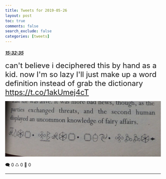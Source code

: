 ```yaml
---
title: Tweets for 2019-05-26
layout: post
toc: true
comments: false
search_exclude: false
categories: [tweets]
---
```



#### <a href = "https://twitter.com/deepfates/status/1132761473929736194">*15:32:35*</a>

<font size="5">can't believe i deciphered this by hand as a kid. now I'm so lazy I'll just make up a word definition instead of grab the dictionary  https://t.co/1akUmej4cT</font>

![image from twitter](/images/D7hgjP7U8AA4tpN.jpg)


🗨️ 0 ♺ 0 🤍  0   

---
    
            

